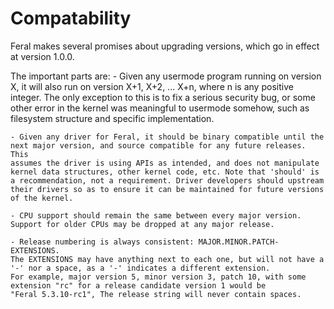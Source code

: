 # Compatability
Feral makes several promises about upgrading versions, which
go in effect at version 1.0.0.

The important parts are:
	- Given any usermode program running on version X, it will also run on 
	version X+1, X+2, ... X+n, where n is any positive integer. The only
	exception to this is to fix a serious security bug, or some other
	error in the kernel was meaningful to usermode somehow, such as 
	filesystem structure and specific implementation.
	
	- Given any driver for Feral, it should be binary compatible until the 
	next major version, and source compatible for any future releases. This 
	assumes the driver is using APIs as intended, and does not manipulate 
	kernel data structures, other kernel code, etc. Note that 'should' is
	a recommendation, not a requirement. Driver developers should upstream
	their drivers so as to ensure it can be maintained for future versions
	of the kernel.
	
	- CPU support should remain the same between every major version. 
	Support for older CPUs may be dropped at any major release.
	
	- Release numbering is always consistent: MAJOR.MINOR.PATCH-EXTENSIONS.
	The EXTENSIONS may have anything next to each one, but will not have a 
	'-' nor a space, as a '-' indicates a different extension.
	For example, major version 5, minor version 3, patch 10, with some 
	extension "rc" for a release candidate version 1 would be 
	"Feral 5.3.10-rc1", The release string will never contain spaces.
